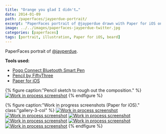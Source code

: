 ```yaml
---
title: "Orange you glad I didn't…"
date: 2014-01-09
path: /paperfaces/jayperdue-portrait/
excerpt: "PaperFaces portrait of @jayperdue drawn with Paper for iOS on an iPad."
image: ../../images/paperfaces-jayperdue-twitter.jpg
categories: [paperfaces]
tags: [portrait, illustration, Paper for iOS, beard]
---
```


PaperFaces portrait of [@jayperdue](https://twitter.com/jayperdue).

**Tools used:**

- [Pogo Connect Bluetooth Smart Pen](https://www.amazon.com/gp/product/B009K448L4/ref=as_li_ss_tl?ie=UTF8&camp=1789&creative=390957&creativeASIN=B009K448L4&linkCode=as2&tag=mademist-20)
- [Pencil by FiftyThree](https://www.amazon.com/FiftyThree-Digital-Stylus-Pencil-iPhone/dp/B01JJBUYR4/ref=as_li_ss_tl?keywords=pencil+53&qid=1550586265&s=gateway&sr=8-3&linkCode=ll1&tag=mademist-20&linkId=0134793cb840affff60f2e45a7f64678&language=en_US)
- [Paper for iOS](https://paper.bywetransfer.com/)

{% figure caption:"Pencil sketch to rough out the composition." %}
[![Work in process screenshot](../../images/paperfaces-jayperdue-process-1-750.jpg)](../../images/paperfaces-jayperdue-process-1-lg.jpg)
{% endfigure %}

{% figure caption:"Work in progress screenshots (Paper for iOS)." class:"gallery-3-col" %}
[![Work in process screenshot](../../images/paperfaces-jayperdue-process-2-600.jpg)](../../images/paperfaces-jayperdue-process-2-lg.jpg)
[![Work in process screenshot](../../images/paperfaces-jayperdue-process-3-600.jpg)](../../images/paperfaces-jayperdue-process-3-lg.jpg)
[![Work in process screenshot](../../images/paperfaces-jayperdue-process-4-600.jpg)](../../images/paperfaces-jayperdue-process-4-lg.jpg)
[![Work in process screenshot](../../images/paperfaces-jayperdue-process-5-600.jpg)](../../images/paperfaces-jayperdue-process-5-lg.jpg)
[![Work in process screenshot](../../images/paperfaces-jayperdue-process-6-600.jpg)](../../images/paperfaces-jayperdue-process-6-lg.jpg)
[![Work in process screenshot](../../images/paperfaces-jayperdue-process-7-600.jpg)](../../images/paperfaces-jayperdue-process-7-lg.jpg)
{% endfigure %}
